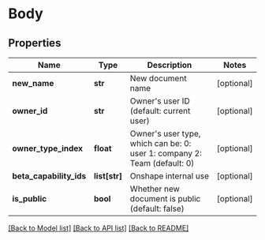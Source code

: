 # Body

## Properties
Name | Type | Description | Notes
------------ | ------------- | ------------- | -------------
**new_name** | **str** | New document name | [optional] 
**owner_id** | **str** | Owner&#39;s user ID (default: current user) | [optional] 
**owner_type_index** | **float** | Owner&#39;s user type, which can be: 0: user 1: company 2: Team (default:           0) | [optional] 
**beta_capability_ids** | **list[str]** | Onshape internal use | [optional] 
**is_public** | **bool** | Whether new document is public (default: false) | [optional] 

[[Back to Model list]](../README.md#documentation-for-models) [[Back to API list]](../README.md#documentation-for-api-endpoints) [[Back to README]](../README.md)


